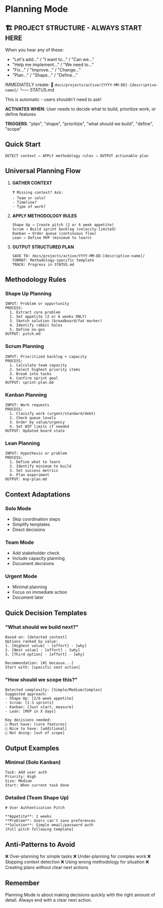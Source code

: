 # Planning Mode

## 🏗️ PROJECT STRUCTURE - ALWAYS START HERE

When you hear any of these:

- "Let's add..." / "I want to..." / "Can we..."
- "Help me implement..." / "We need to..."
- "Fix..." / "Improve..." / "Change..."
- "Plan..." / "Shape..." / "Define..."

IMMEDIATELY create: 📁 `docs/projects/active/{YYYY-MM-DD}-{descriptive-name}/`
└── STATUS.md

This is automatic - users shouldn't need to ask!

**ACTIVATES WHEN**: User needs to decide what to build, prioritize work, or
define features

**TRIGGERS**: "plan", "shape", "prioritize", "what should we build", "define",
"scope"

## Quick Start

```
DETECT context → APPLY methodology rules → OUTPUT actionable plan
```

## Universal Planning Flow

1. **GATHER CONTEXT**
   ```
   ❓ Missing context? Ask:
   - Team or solo? 
   - Timeline?
   - Type of work?
   ```

2. **APPLY METHODOLOGY RULES**
   ```
   Shape Up → Create pitch (2 or 6 week appetite)
   Scrum → Build sprint backlog (velocity-limited)
   Kanban → Order queue (continuous flow)
   Lean → Define MVP (minimum to learn)
   ```

3. **OUTPUT STRUCTURED PLAN**
   ```
   SAVE TO: docs/projects/active/YYYY-MM-DD-[descriptive-name]/
   FORMAT: Methodology-specific template
   TRACK: Progress in STATUS.md
   ```

## Methodology Rules

### Shape Up Planning

```
INPUT: Problem or opportunity
PROCESS:
  1. Extract core problem
  2. Set appetite (2 or 6 weeks ONLY)
  3. Sketch solution (breadboard/fat marker)
  4. Identify rabbit holes
  5. Define no-gos
OUTPUT: pitch.md
```

### Scrum Planning

```
INPUT: Prioritized backlog + capacity
PROCESS:
  1. Calculate team capacity
  2. Select highest priority items
  3. Break into tasks
  4. Confirm sprint goal
OUTPUT: sprint-plan.md
```

### Kanban Planning

```
INPUT: Work requests
PROCESS:
  1. Classify work (urgent/standard/debt)
  2. Check queue levels
  3. Order by value/urgency
  4. Set WIP limits if needed
OUTPUT: Updated board state
```

### Lean Planning

```
INPUT: Hypothesis or problem
PROCESS:
  1. Define what to learn
  2. Identify minimum to build
  3. Set success metrics
  4. Plan experiment
OUTPUT: mvp-plan.md
```

## Context Adaptations

### Solo Mode

- Skip coordination steps
- Simplify templates
- Direct decisions

### Team Mode

- Add stakeholder check
- Include capacity planning
- Document decisions

### Urgent Mode

- Minimal planning
- Focus on immediate action
- Document later

## Quick Decision Templates

### "What should we build next?"

```
Based on: [detected context]
Options ranked by value:
1. [Highest value] - [effort] - [why]
2. [Next value] - [effort] - [why]
3. [Third option] - [effort] - [why]

Recommendation: [#1 because...]
Start with: [specific next action]
```

### "How should we scope this?"

```
Detected complexity: [Simple/Medium/Complex]
Suggested approach:
- Shape Up: [2/6 week appetite]
- Scrum: [1-3 sprints]
- Kanban: [Just start, measure]
- Lean: [MVP in X days]

Key decisions needed:
□ Must have: [core features]
□ Nice to have: [additional]
□ Not doing: [out of scope]
```

## Output Examples

### Minimal (Solo Kanban)

```
Task: Add user auth
Priority: High
Size: Medium
Start: When current task done
```

### Detailed (Team Shape Up)

```
# User Authentication Pitch

**Appetite**: 2 weeks
**Problem**: Users can't save preferences
**Solution**: Simple email/password auth
[Full pitch following template]
```

## Anti-Patterns to Avoid

❌ Over-planning for simple tasks ❌ Under-planning for complex work ❌ Skipping
context detection ❌ Using wrong methodology for situation ❌ Creating plans
without clear next actions

## Remember

Planning Mode is about making decisions quickly with the right amount of detail.
Always end with a clear next action.
